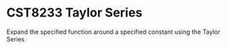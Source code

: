 # CST8233 Taylor Series  
Expand the specified function around a specified constant using the Taylor Series  
 